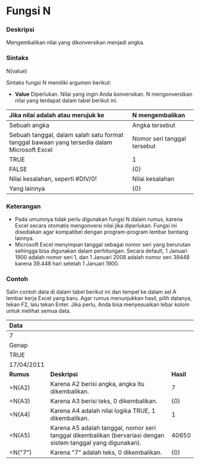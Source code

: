 # Fungsi N

### Deskripsi

Mengembalikan nilai yang dikonversikan menjadi angka.

### Sintaks

N\(value\)

Sintaks fungsi N memiliki argumen berikut:

*  **Value**    Diperlukan. Nilai yang ingin Anda konversikan. N mengonversikan nilai yang terdapat dalam tabel berikut ini.



|  **Jika nilai adalah atau merujuk ke** |  **N mengembalikan** |
| :--- | :--- |
| Sebuah angka | Angka tersebut |
| Sebuah tanggal, dalam salah satu format tanggal bawaan yang tersedia dalam Microsoft Excel | Nomor seri tanggal tersebut |
| TRUE | 1 |
| FALSE | {0} |
| Nilai kesalahan, seperti \#DIV/0! | Nilai kesalahan |
| Yang lainnya | {0} |

### Keterangan

* Pada umumnya tidak perlu digunakan fungsi N dalam rumus, karena Excel secara otomatis mengonversi nilai jika diperlukan. Fungsi ini disediakan agar kompatibel dengan program-program lembar bentang lainnya.
* Microsoft Excel menyimpan tanggal sebagai nomor seri yang berurutan sehingga bisa digunakan dalam perhitungan. Secara default, 1 Januari 1900 adalah nomor seri 1, dan 1 Januari 2008 adalah nomor seri 39448 karena 39.448 hari setelah 1 Januari 1900.

### Contoh



Salin contoh data di dalam tabel berikut ini dan tempel ke dalam sel A lembar kerja Excel yang baru. Agar rumus menunjukkan hasil, pilih datanya, tekan F2, lalu tekan Enter. Jika perlu, Anda bisa menyesuaikan lebar kolom untuk melihat semua data.

|  **Data** |  |  |
| :--- | :--- | :--- |
| 7 |  |  |
| Genap |  |  |
| TRUE |  |  |
| 17/04/2011 |  |  |
|  **Rumus** |  **Deskripsi** |  **Hasil** |
| =N\(A2\) | Karena A2 berisi angka, angka itu dikembalikan. | 7 |
| =N\(A3\) | Karena A3 berisi teks, 0 dikembalikan. | {0} |
| =N\(A4\) | Karena A4 adalah nilai logika TRUE, 1 dikembalikan. | 1 |
| =N\(A5\) | Karena A5 adalah tanggal, nomor seri tanggal dikembalikan \(bervariasi dengan sistem tanggal yang digunakan\). | 40650 |
| =N\("7"\) | Karena "7" adalah teks, 0 dikembalikan. | {0} |

